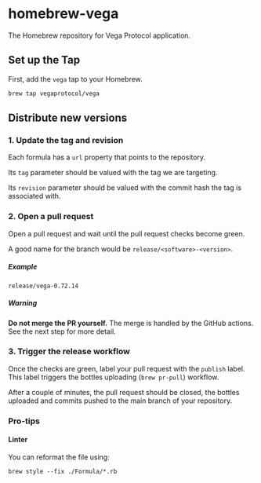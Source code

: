 # homebrew-vega

The Homebrew repository for Vega Protocol application.

## Set up the Tap

First, add the `vega` tap to your Homebrew.

```sh
brew tap vegaprotocol/vega
```

## Distribute new versions

### 1. Update the tag and revision

Each formula has a `url` property that points to the repository.

Its `tag` parameter should be valued with the tag we are targeting.

Its `revision` parameter should be valued with the commit hash the tag is associated with.

### 2. Open a pull request

Open a pull request and wait until the pull request checks become green.

A good name for the branch would be `release/<software>-<version>`.

##### Example

```
release/vega-0.72.14
```

##### Warning

**Do not merge the PR yourself.** The merge is handled by the GitHub actions. See the next step for more detail.

### 3. Trigger the release workflow

Once the checks are green, label your pull request with the `publish` label. This label triggers the bottles uploading (`brew pr-pull`) workflow.

After a couple of minutes, the pull request should be closed, the bottles uploaded and commits pushed to the main branch of your repository.

### Pro-tips

#### Linter

You can reformat the file using:
```
brew style --fix ./Formula/*.rb
```
